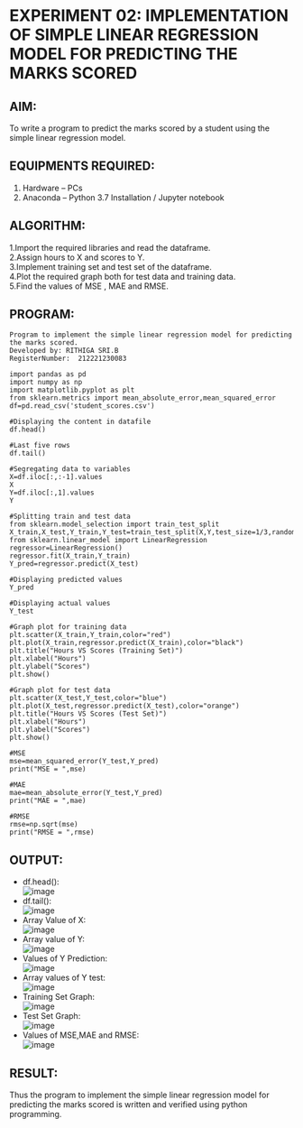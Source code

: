 # EXPERIMENT 02: IMPLEMENTATION OF SIMPLE LINEAR REGRESSION MODEL FOR PREDICTING THE MARKS SCORED
## AIM:  
To write a program to predict the marks scored by a student using the simple linear regression model.
## EQUIPMENTS REQUIRED:
1. Hardware – PCs  
2. Anaconda – Python 3.7 Installation / Jupyter notebook  
## ALGORITHM:
1.Import the required libraries and read the dataframe.  
2.Assign hours to X and scores to Y.  
3.Implement training set and test set of the dataframe.  
4.Plot the required graph both for test data and training data.  
5.Find the values of MSE , MAE and RMSE.     

## PROGRAM:
```
Program to implement the simple linear regression model for predicting the marks scored.
Developed by: RITHIGA SRI.B
RegisterNumber:  212221230083
```
```
import pandas as pd
import numpy as np
import matplotlib.pyplot as plt
from sklearn.metrics import mean_absolute_error,mean_squared_error
df=pd.read_csv('student_scores.csv')

#Displaying the content in datafile
df.head()

#Last five rows
df.tail()

#Segregating data to variables
X=df.iloc[:,:-1].values
X
Y=df.iloc[:,1].values
Y

#Splitting train and test data
from sklearn.model_selection import train_test_split
X_train,X_test,Y_train,Y_test=train_test_split(X,Y,test_size=1/3,random_state=0)
from sklearn.linear_model import LinearRegression
regressor=LinearRegression()
regressor.fit(X_train,Y_train)
Y_pred=regressor.predict(X_test)

#Displaying predicted values
Y_pred

#Displaying actual values
Y_test

#Graph plot for training data
plt.scatter(X_train,Y_train,color="red")
plt.plot(X_train,regressor.predict(X_train),color="black")
plt.title("Hours VS Scores (Training Set)")
plt.xlabel("Hours")
plt.ylabel("Scores")
plt.show()

#Graph plot for test data
plt.scatter(X_test,Y_test,color="blue")
plt.plot(X_test,regressor.predict(X_test),color="orange")
plt.title("Hours VS Scores (Test Set)")
plt.xlabel("Hours")
plt.ylabel("Scores")
plt.show()

#MSE
mse=mean_squared_error(Y_test,Y_pred)
print("MSE = ",mse)

#MAE
mae=mean_absolute_error(Y_test,Y_pred)
print("MAE = ",mae)

#RMSE
rmse=np.sqrt(mse)
print("RMSE = ",rmse)
```

## OUTPUT:
* df.head():    
![image](https://user-images.githubusercontent.com/93427256/229011108-3537a1cb-f91d-49a9-b433-0d28f4857d07.png)
* df.tail():  
![image](https://user-images.githubusercontent.com/93427256/229011227-7495679f-df5b-4d34-94ae-7b190508d238.png)
* Array Value of X:      
![image](https://user-images.githubusercontent.com/93427256/229011551-4729446c-b05d-45ea-8a01-f311ea3645ff.png)  
* Array value of Y:  
![image](https://user-images.githubusercontent.com/93427256/229011607-c91a9f24-8f7b-4764-b9e3-b546fb8bc295.png)
* Values of Y Prediction:      
![image](https://user-images.githubusercontent.com/93427256/229011701-9f788ade-f430-4f5b-a2f0-747b44843fda.png)
* Array values of Y test:    
![image](https://user-images.githubusercontent.com/93427256/229011934-8a9f4052-33fd-47f3-9cf4-15a4c65f34ba.png)
* Training Set Graph:    
![image](https://user-images.githubusercontent.com/93427256/229012045-6bb0b9a2-32e1-44df-8314-2e8d8528676b.png)
* Test Set Graph:      
![image](https://user-images.githubusercontent.com/93427256/229012148-ba27f12b-36d4-4c7b-8742-c2100b0cc6c7.png)
* Values of MSE,MAE and RMSE:    
![image](https://user-images.githubusercontent.com/93427256/229012231-90ffefdb-f0b2-40a2-a8fd-3afd55f99c18.png)

## RESULT:
Thus the program to implement the simple linear regression model for predicting the marks scored is written and verified using python programming.
